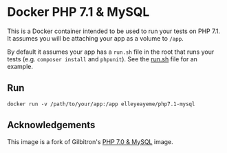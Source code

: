 # Docker PHP 7.1 & MySQL

This is a Docker container intended to be used to run your tests on PHP 7.1. It assumes you will be attaching your app as a volume to `/app`.

By default it assumes your app has a `run.sh` file in the root that runs your tests (e.g. `composer install` and `phpunit`). See the [run.sh](run.sh) file for an example.

## Run

```
docker run -v /path/to/your/app:/app elleyeayeme/php7.1-mysql
```

## Acknowledgements

This image is a fork of Gilbitron's [PHP 7.0 & MySQL](https://github.com/gilbitron/php7.0-mysql) image.
